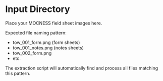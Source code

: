 # Input Directory

Place your MOCNESS field sheet images here.

Expected file naming pattern:
- tow_001_form.png (form sheets)
- tow_001_notes.png (notes sheets)
- tow_002_form.png
- etc.

The extraction script will automatically find and process all files matching this pattern.
